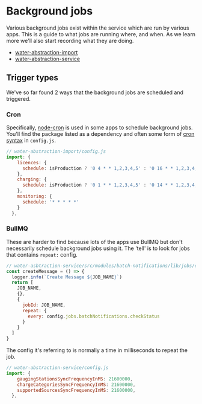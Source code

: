 # Background jobs

Various background jobs exist within the service which are run by various apps. This is a guide to what jobs are running where, and when. As we learn more we'll also start recording what they are doing.

- [water-abstraction-import](/jobs/import.md)
- [water-abstraction-service](/jobs/service.md)

## Trigger types

We've so far found 2 ways that the background jobs are scheduled and triggered.

### Cron

Specifically, [node-cron](https://github.com/node-cron/node-cron) is used in some apps to schedule background jobs. You'll find the package listed as a dependency and often some form of [cron syntax](https://crontab.guru/) in `config.js`.

```javascript
// water-abstraction-import/config.js
import: {
    licences: {
      schedule: isProduction ? '0 4 * * 1,2,3,4,5' : '0 16 * * 1,2,3,4,5',
    },
    charging: {
      schedule: isProduction ? '0 1 * * 1,2,3,4,5' : '0 14 * * 1,2,3,4,5'
    },
    monitoring: {
      schedule: '* * * * *'
    }
  },
```

### BullMQ

These are harder to find because lots of the apps use BullMQ but don't necessarily schedule background jobs using it. The 'tell' is to look for jobs that contains `repeat:` config.

```javascript
// water-asbtraction-service/src/modules/batch-notifications/lib/jobs/check-status.js
const createMessage = () => {
  logger.info(`Create Message ${JOB_NAME}`)
  return [
    JOB_NAME,
    {},
    {
      jobId: JOB_NAME,
      repeat: {
        every: config.jobs.batchNotifications.checkStatus
      }
    }
  ]
}
```

The config it's referring to is normally a time in milliseconds to repeat the job.

```javascript
// water-abstraction-service/config.js
import: {
    gaugingStationsSyncFrequencyInMS: 21600000,
    chargeCategoriesSyncFrequencyInMS: 21600000,
    supportedSourcesSyncFrequencyInMS: 21600000,
  },
```
